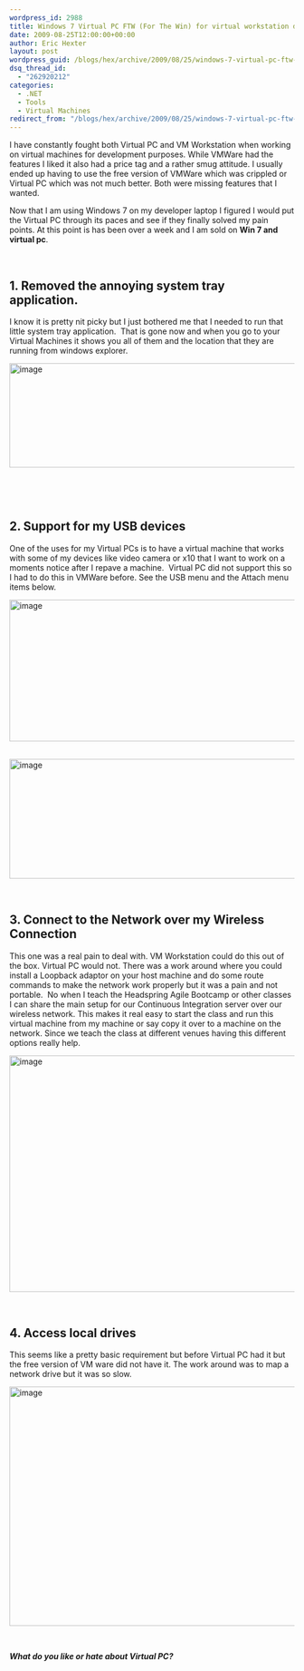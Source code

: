 ```yaml
---
wordpress_id: 2988
title: Windows 7 Virtual PC FTW (For The Win) for virtual workstation development
date: 2009-08-25T12:00:00+00:00
author: Eric Hexter
layout: post
wordpress_guid: /blogs/hex/archive/2009/08/25/windows-7-virtual-pc-ftw-for-the-win-for-virtual-workstation-development.aspx
dsq_thread_id:
  - "262920212"
categories:
  - .NET
  - Tools
  - Virtual Machines
redirect_from: "/blogs/hex/archive/2009/08/25/windows-7-virtual-pc-ftw-for-the-win-for-virtual-workstation-development.aspx/"
---
```

I have constantly fought both Virtual PC and VM Workstation when working on virtual machines for development purposes. While VMWare had the features I liked it also had a price tag and a rather smug attitude. I usually ended up having to use the free version of VMWare which was crippled or Virtual PC which was not much better. Both were missing features that I wanted.

Now that I am using Windows 7 on my developer laptop I figured I would put the Virtual PC through its paces and see if they finally solved my pain points. At this point is has been over a week and I am sold on **Win 7 and virtual pc**.

&#160;

## 1. Removed the annoying system tray application.

I know it is pretty nit picky but I just bothered me that I needed to run that little system tray application.&#160; That is gone now and when you go to your Virtual Machines it shows you all of them and the location that they are running from windows explorer.

[<img style="border-bottom: 0px;border-left: 0px;border-top: 0px;border-right: 0px" border="0" alt="image" src="http://lostechies.com/content/erichexter/uploads/2011/03/image_thumb_6FEF0751.png" width="859" height="184" />](http://lostechies.com/content/erichexter/uploads/2011/03/image_1F20F2E9.png) 

&#160;

&#160;

## 2. Support for my USB devices

One of the uses for my Virtual PCs is to have a virtual machine that works with some of my devices like video camera or x10 that I want to work on a moments notice after I repave a machine.&#160; Virtual PC did not support this so I had to do this in VMWare before. See the USB menu and the Attach menu items below. 

[<img style="border-bottom: 0px;border-left: 0px;border-top: 0px;border-right: 0px" border="0" alt="image" src="http://lostechies.com/content/erichexter/uploads/2011/03/image_thumb_7B381B8E.png" width="664" height="250" />](http://lostechies.com/content/erichexter/uploads/2011/03/image_4A18E0EE.png) 

&#160;[<img style="border-bottom: 0px;border-left: 0px;border-top: 0px;border-right: 0px" border="0" alt="image" src="http://lostechies.com/content/erichexter/uploads/2011/03/image_thumb_5F46E696.png" width="658" height="211" />](http://lostechies.com/content/erichexter/uploads/2011/03/image_596C42FD.png) 

&#160;

## 3. Connect to the Network over my Wireless Connection

This one was a real pain to deal with. VM Workstation could do this out of the box. Virtual PC would not. There was a work around where you could install a Loopback adaptor on your host machine and do some route commands to make the network work properly but it was a pain and not portable.&#160; No when I teach the Headspring Agile Bootcamp or other classes I can share the main setup for our Continuous Integration server over our wireless network. This makes it real easy to start the class and run this virtual machine from my machine or say copy it over to a machine on the network. Since we teach the class at different venues having this different options really help.

[<img style="border-bottom: 0px;border-left: 0px;border-top: 0px;border-right: 0px" border="0" alt="image" src="http://lostechies.com/content/erichexter/uploads/2011/03/image_thumb_54C61276.png" width="665" height="417" />](http://lostechies.com/content/erichexter/uploads/2011/03/image_0946E4BF.png) 

&#160;

## 4. Access local drives

This seems like a pretty basic requirement but before Virtual PC had it but the free version of VM ware did not have it. The work around was to map a network drive but it was so slow.

[<img style="border-bottom: 0px;border-left: 0px;border-top: 0px;border-right: 0px" border="0" alt="image" src="http://lostechies.com/content/erichexter/uploads/2011/03/image_thumb_1E284165.png" width="672" height="422" />](http://lostechies.com/content/erichexter/uploads/2011/03/image_002A3371.png) 

&#160;

_**What do you like or hate about Virtual PC?**_